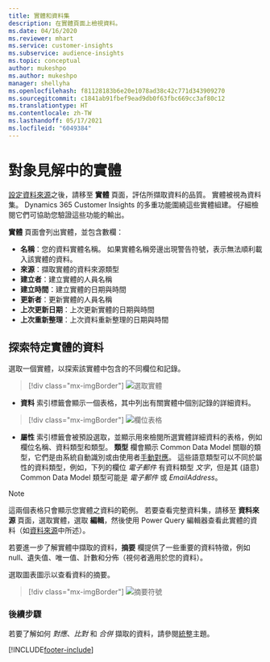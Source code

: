 ```yaml
---
title: 實體和資料集
description: 在實體頁面上檢視資料。
ms.date: 04/16/2020
ms.reviewer: mhart
ms.service: customer-insights
ms.subservice: audience-insights
ms.topic: conceptual
author: mukeshpo
ms.author: mukeshpo
manager: shellyha
ms.openlocfilehash: f81128183b6e20e1078ad38c42c771d343909270
ms.sourcegitcommit: c1841ab91fbef9ead9db0f63fbc669cc3af80c12
ms.translationtype: HT
ms.contentlocale: zh-TW
ms.lasthandoff: 05/17/2021
ms.locfileid: "6049384"
---
```

# <a name="entities-in-audience-insights"></a>對象見解中的實體

[設定資料來源](data-sources.md)之後，請移至 **實體** 頁面，評估所擷取資料的品質。 實體被視為資料集。 Dynamics 365 Customer Insights 的多重功能圍繞這些實體組建。 仔細檢閱它們可協助您驗證這些功能的輸出。

**實體** 頁面會列出實體，並包含數欄：

- **名稱**：您的資料實體名稱。 如果實體名稱旁邊出現警告符號，表示無法順利載入該實體的資料。
- **來源**：擷取實體的資料來源類型
- **建立者**：建立實體的人員名稱
- **建立時間**：建立實體的日期與時間
- **更新者**：更新實體的人員名稱
- **上次更新日期**：上次更新實體的日期與時間
- **上次重新整理**：上次資料重新整理的日期與時間

## <a name="exploring-a-specific-entitys-data"></a>探索特定實體的資料

選取一個實體，以探索該實體中包含的不同欄位和記錄。

> [!div class="mx-imgBorder"]
> ![選取實體](media/data-manager-entities-data.png "選取實體")

- **資料** 索引標籤會顯示一個表格，其中列出有關實體中個別記錄的詳細資料。

> [!div class="mx-imgBorder"]
> ![欄位表格](media/data-manager-entities-fields.PNG "欄位表格")

- **屬性** 索引標籤會被預設選取，並顯示用來檢閱所選實體詳細資料的表格，例如欄位名稱、資料類型和類型。 **類型** 欄會顯示 Common Data Model 關聯的類型，它們是由系統自動識別或由使用者[手動對應](map-entities.md)。 這些語意類型可以不同於屬性的資料類型，例如，下列的欄位 *電子郵件* 有資料類型 *文字*，但是其 (語意) Common Data Model 類型可能是 *電子郵件* 或 *EmailAddress*。

> [!NOTE]
> 這兩個表格只會顯示您實體之資料的範例。 若要查看完整資料集，請移至 **資料來源** 頁面，選取實體，選取 **編輯**，然後使用 Power Query 編輯器查看此實體的資料（如[資料來源](data-sources.md)中所述）。

若要進一步了解實體中擷取的資料，**摘要** 欄提供了一些重要的資料特徵，例如 null、遺失值、唯一值、計數和分佈（視何者適用於您的資料）。

選取圖表圖示以查看資料的摘要。

> [!div class="mx-imgBorder"]
> ![摘要符號](media/data-manager-entities-summary.png "資料摘要表格")

### <a name="next-step"></a>後續步驟

若要了解如何 *對應*、*比對* 和 *合併* 擷取的資料，請參閱[統整](data-unification.md)主題。


[!INCLUDE[footer-include](../includes/footer-banner.md)]
